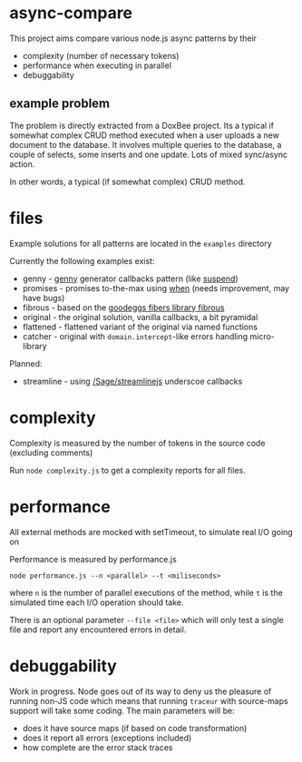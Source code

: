 # async-compare

This project aims compare various node.js async patterns by their

- complexity (number of necessary tokens)
- performance when executing in parallel
- debuggability 

## example problem

The problem is directly extracted from a DoxBee project. Its a typical if 
somewhat complex CRUD method executed when a user uploads a new document
to the database. It involves multiple queries to the database, a couple of 
selects, some inserts and one update. Lots of mixed sync/async action.

In other words, a typical (if somewhat complex) CRUD method.

# files

Example solutions for all patterns are located in the `examples` directory

Currently the following examples exist:

- genny     - [genny](/spion/genny) generator callbacks pattern 
  (like [suspend](https://github.com/jmar777/suspend))
- promises - promises to-the-max using [when](/cujojs/when) (needs improvement, may have bugs)
- fibrous - based on the [goodeggs fibers library fibrous](/goodeggs/fibrous)
- original - the original solution, vanilla callbacks, a bit pyramidal
- flattened - flattened variant of the original via named functions
- catcher - original with `domain.intercept`-like errors handling micro-library

Planned:

- streamline - using [/Sage/streamlinejs](streamlinejs) underscoe callbacks


# complexity

Complexity is measured by the number of tokens in the source code (excluding 
comments)

Run `node complexity.js` to get a complexity reports for all files.

# performance

All external methods are mocked with setTimeout, to simulate real I/O going on

Performance is measured by performance.js
 
    node performance.js --n <parallel> --t <miliseconds>

where `n` is the number of parallel executions of the method, while `t` is the
simulated time each I/O operation should take.

There is an optional parameter `--file <file>` which will only test a single
file and report any encountered errors in detail.

# debuggability

Work in progress. Node goes out of its way to deny us the pleasure of running
non-JS code which means that running `traceur` with source-maps support will
take some coding. The main parameters will be:

- does it have source maps (if based on code transformation)
- does it report all errors (exceptions included)
- how complete are the error stack traces

